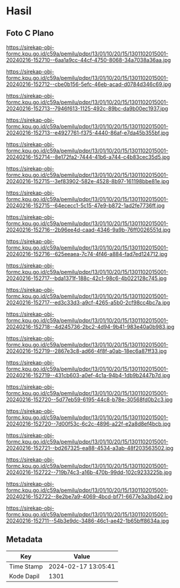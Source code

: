 # Hasil

## Foto C Plano

https://sirekap-obj-formc.kpu.go.id/c59a/pemilu/pdpr/13/01/10/20/15/1301102015001-20240216-152710--6aa1a9cc-44cf-4750-8068-34a7038a36aa.jpg

https://sirekap-obj-formc.kpu.go.id/c59a/pemilu/pdpr/13/01/10/20/15/1301102015001-20240216-152712--cbe0b156-5efc-46eb-acad-d0784d346c69.jpg

https://sirekap-obj-formc.kpu.go.id/c59a/pemilu/pdpr/13/01/10/20/15/1301102015001-20240216-152713--7946f613-1125-492c-89bc-da9b00ec1937.jpg

https://sirekap-obj-formc.kpu.go.id/c59a/pemilu/pdpr/13/01/10/20/15/1301102015001-20240216-152713--e4927761-f375-4440-86af-e7da45b355bf.jpg

https://sirekap-obj-formc.kpu.go.id/c59a/pemilu/pdpr/13/01/10/20/15/1301102015001-20240216-152714--8e172fa2-7444-41b6-a744-c4b83cec35d5.jpg

https://sirekap-obj-formc.kpu.go.id/c59a/pemilu/pdpr/13/01/10/20/15/1301102015001-20240216-152715--3ef83902-582e-4528-8b97-161198bbe81e.jpg

https://sirekap-obj-formc.kpu.go.id/c59a/pemilu/pdpr/13/01/10/20/15/1301102015001-20240216-152715--64ececc1-5c15-47e9-b872-1ad2fe7736ff.jpg

https://sirekap-obj-formc.kpu.go.id/c59a/pemilu/pdpr/13/01/10/20/15/1301102015001-20240216-152716--2b96ee4d-caad-4346-9a9b-76ff0026551d.jpg

https://sirekap-obj-formc.kpu.go.id/c59a/pemilu/pdpr/13/01/10/20/15/1301102015001-20240216-152716--625eeaea-7c74-4f46-a884-fad7ed124712.jpg

https://sirekap-obj-formc.kpu.go.id/c59a/pemilu/pdpr/13/01/10/20/15/1301102015001-20240216-152717--bda1371f-188c-42c1-98c6-4b022128c745.jpg

https://sirekap-obj-formc.kpu.go.id/c59a/pemilu/pdpr/13/01/10/20/15/1301102015001-20240216-152717--ed3c33d3-a9cf-4265-a5b0-2cf98cc4bc7a.jpg

https://sirekap-obj-formc.kpu.go.id/c59a/pemilu/pdpr/13/01/10/20/15/1301102015001-20240216-152718--4d245736-2bc2-4d94-9b41-983e40a0b983.jpg

https://sirekap-obj-formc.kpu.go.id/c59a/pemilu/pdpr/13/01/10/20/15/1301102015001-20240216-152719--2867e3c8-ad66-4f8f-a0ab-18ec6a87ff33.jpg

https://sirekap-obj-formc.kpu.go.id/c59a/pemilu/pdpr/13/01/10/20/15/1301102015001-20240216-152719--431cb603-a0ef-4c1a-94b4-1db9b2447b7d.jpg

https://sirekap-obj-formc.kpu.go.id/c59a/pemilu/pdpr/13/01/10/20/15/1301102015001-20240216-152720--5d77eb59-6195-44c8-b78e-30568fd0b2c3.jpg

https://sirekap-obj-formc.kpu.go.id/c59a/pemilu/pdpr/13/01/10/20/15/1301102015001-20240216-152720--7d00f53c-6c2c-4896-a22f-e2a8d8ef4bcb.jpg

https://sirekap-obj-formc.kpu.go.id/c59a/pemilu/pdpr/13/01/10/20/15/1301102015001-20240216-152721--bd267325-ea88-4534-a3ab-48f203563502.jpg

https://sirekap-obj-formc.kpu.go.id/c59a/pemilu/pdpr/13/01/10/20/15/1301102015001-20240216-152722--719b74c3-a16b-470b-99dd-102c9233225b.jpg

https://sirekap-obj-formc.kpu.go.id/c59a/pemilu/pdpr/13/01/10/20/15/1301102015001-20240216-152722--8e2be7a9-4069-4bcd-bf71-6677e3a3bd42.jpg

https://sirekap-obj-formc.kpu.go.id/c59a/pemilu/pdpr/13/01/10/20/15/1301102015001-20240216-152711--54b3e9dc-3486-46c1-ae42-1b65bff8634a.jpg


## Metadata

| Key        | Value               |
| ---------- | ------------------- |
| Time Stamp | 2024-02-17 13:05:41 |
| Kode Dapil | 1301                |



